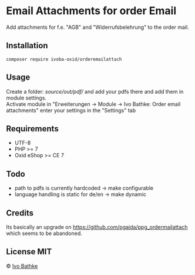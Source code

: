 # Email Attachments for order Email
Add attachments for f.e. "AGB" and "Widerrufsbelehrung" to the order mail.

## Installation

    composer require ivoba-oxid/orderemailattach
    
## Usage
Create a folder: *source/out/pdf/* and add your pdfs there and add them in module settings.  
Activate module in "Erweiterungen -> Module -> Ivo Bathke: Order email attachments" enter your settings in the "Settings" tab
    
## Requirements
- UTF-8
- PHP >= 7
- Oxid eShop >= CE 7

## Todo
- path to pdfs is currently hardcoded -> make configurable
- language handling is static for de/en -> make dynamic

## Credits
Its basically an upgrade on https://github.com/pgaida/ppg_ordermailattach
which seems to be abandoned.

## License MIT

© [Ivo Bathke](https://oxid.ivo-bathke.name)
